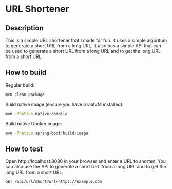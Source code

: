 # URL Shortener
## Description
This is a simple URL shortener that I made for fun. It uses a simple algorithm to generate a short URL from a long URL. 
It also has a simple API that can be used to generate a short URL from a long URL and to get the long URL from a short URL.

## How to build

Regular build:
```bash
mvn clean package
```

Build native image (ensure you have GraalVM installed):
```bash
mvn -Pnative native:compile
```

Build native Docker image:
```bash
mvn -Pnative spring-boot:build-image
````

## How to test
Open http://localhost:8080 in your browser and enter a URL to shorten. 
You can also use the API to generate a short URL from a long URL and to get the long URL from a short URL.
```
GET /api/url/short?url=https://example.com
```
